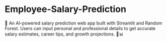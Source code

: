 # Employee-Salary-Prediction
🎯 An AI-powered salary prediction web app built with Streamlit and Random Forest. Users can input personal and professional details to get accurate salary estimates, career tips, and growth projections. 💼📊

